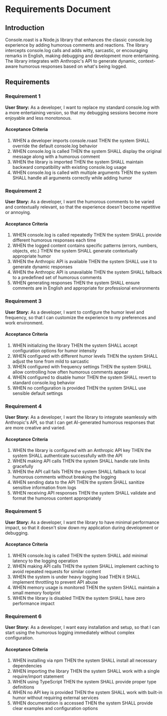 # Requirements Document

## Introduction

Console.roast is a Node.js library that enhances the classic console.log experience by adding humorous comments and reactions. The library intercepts console.log calls and adds witty, sarcastic, or encouraging remarks in English, making debugging and development more entertaining. The library integrates with Anthropic's API to generate dynamic, context-aware humorous responses based on what's being logged.

## Requirements

### Requirement 1

**User Story:** As a developer, I want to replace my standard console.log with a more entertaining version, so that my debugging sessions become more enjoyable and less monotonous.

#### Acceptance Criteria

1. WHEN a developer imports console.roast THEN the system SHALL override the default console.log behavior
2. WHEN console.log is called THEN the system SHALL display the original message along with a humorous comment
3. WHEN the library is imported THEN the system SHALL maintain backward compatibility with existing console.log usage
4. WHEN console.log is called with multiple arguments THEN the system SHALL handle all arguments correctly while adding humor

### Requirement 2

**User Story:** As a developer, I want the humorous comments to be varied and contextually relevant, so that the experience doesn't become repetitive or annoying.

#### Acceptance Criteria

1. WHEN console.log is called repeatedly THEN the system SHALL provide different humorous responses each time
2. WHEN the logged content contains specific patterns (errors, numbers, objects, etc.) THEN the system SHALL generate contextually appropriate humor
3. WHEN the Anthropic API is available THEN the system SHALL use it to generate dynamic responses
4. WHEN the Anthropic API is unavailable THEN the system SHALL fallback to a predefined set of humorous comments
5. WHEN generating responses THEN the system SHALL ensure comments are in English and appropriate for professional environments

### Requirement 3

**User Story:** As a developer, I want to configure the humor level and frequency, so that I can customize the experience to my preferences and work environment.

#### Acceptance Criteria

1. WHEN initializing the library THEN the system SHALL accept configuration options for humor intensity
2. WHEN configured with different humor levels THEN the system SHALL adjust the tone from mild to sarcastic
3. WHEN configured with frequency settings THEN the system SHALL allow controlling how often humorous comments appear
4. WHEN configured to disable humor THEN the system SHALL revert to standard console.log behavior
5. WHEN no configuration is provided THEN the system SHALL use sensible default settings

### Requirement 4

**User Story:** As a developer, I want the library to integrate seamlessly with Anthropic's API, so that I can get AI-generated humorous responses that are more creative and varied.

#### Acceptance Criteria

1. WHEN the library is configured with an Anthropic API key THEN the system SHALL authenticate successfully with the API
2. WHEN making API calls THEN the system SHALL handle rate limits gracefully
3. WHEN the API call fails THEN the system SHALL fallback to local humorous comments without breaking the logging
4. WHEN sending data to the API THEN the system SHALL sanitize sensitive information from logs
5. WHEN receiving API responses THEN the system SHALL validate and format the humorous content appropriately

### Requirement 5

**User Story:** As a developer, I want the library to have minimal performance impact, so that it doesn't slow down my application during development or debugging.

#### Acceptance Criteria

1. WHEN console.log is called THEN the system SHALL add minimal latency to the logging operation
2. WHEN making API calls THEN the system SHALL implement caching to avoid repeated requests for similar content
3. WHEN the system is under heavy logging load THEN it SHALL implement throttling to prevent API abuse
4. WHEN memory usage is monitored THEN the system SHALL maintain a small memory footprint
5. WHEN the library is disabled THEN the system SHALL have zero performance impact

### Requirement 6

**User Story:** As a developer, I want easy installation and setup, so that I can start using the humorous logging immediately without complex configuration.

#### Acceptance Criteria

1. WHEN installing via npm THEN the system SHALL install all necessary dependencies
2. WHEN importing the library THEN the system SHALL work with a single require/import statement
3. WHEN using TypeScript THEN the system SHALL provide proper type definitions
4. WHEN no API key is provided THEN the system SHALL work with built-in humor without requiring external services
5. WHEN documentation is accessed THEN the system SHALL provide clear examples and configuration options